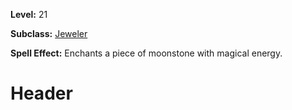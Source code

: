 <!-- TITLE: Enchant Moonstone -->
<!-- SUBTITLE:  -->

**Level:** 21

**Subclass:** [Jeweler](jeweler)

**Spell Effect:** Enchants a piece of moonstone with magical energy.

# Header